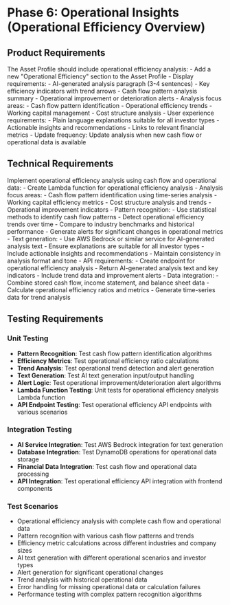 # Phase 6: Operational Insights (Operational Efficiency Overview)

## Product Requirements

The Asset Profile should include operational efficiency analysis:
    - Add a new "Operational Efficiency" section to the Asset Profile
    - Display requirements:
        - AI-generated analysis paragraph (3-4 sentences)
        - Key efficiency indicators with trend arrows
        - Cash flow pattern analysis summary
        - Operational improvement or deterioration alerts
    - Analysis focus areas:
        - Cash flow pattern identification
        - Operational efficiency trends
        - Working capital management
        - Cost structure analysis
    - User experience requirements:
        - Plain language explanations suitable for all investor types
        - Actionable insights and recommendations
        - Links to relevant financial metrics
    - Update frequency: Update analysis when new cash flow or operational data is available

## Technical Requirements

Implement operational efficiency analysis using cash flow and operational data:
    - Create Lambda function for operational efficiency analysis
    - Analysis focus areas:
        - Cash flow pattern identification using time-series analysis
        - Working capital efficiency metrics
        - Cost structure analysis and trends
        - Operational improvement indicators
    - Pattern recognition:
        - Use statistical methods to identify cash flow patterns
        - Detect operational efficiency trends over time
        - Compare to industry benchmarks and historical performance
        - Generate alerts for significant changes in operational metrics
    - Text generation:
        - Use AWS Bedrock or similar service for AI-generated analysis text
        - Ensure explanations are suitable for all investor types
        - Include actionable insights and recommendations
        - Maintain consistency in analysis format and tone
    - API requirements:
        - Create endpoint for operational efficiency analysis
        - Return AI-generated analysis text and key indicators
        - Include trend data and improvement alerts
    - Data integration:
        - Combine stored cash flow, income statement, and balance sheet data
        - Calculate operational efficiency ratios and metrics
        - Generate time-series data for trend analysis

## Testing Requirements

### Unit Testing
- **Pattern Recognition**: Test cash flow pattern identification algorithms
- **Efficiency Metrics**: Test operational efficiency ratio calculations
- **Trend Analysis**: Test operational trend detection and alert generation
- **Text Generation**: Test AI text generation input/output handling
- **Alert Logic**: Test operational improvement/deterioration alert algorithms
- **Lambda Function Testing**: Unit tests for operational efficiency analysis Lambda function
- **API Endpoint Testing**: Test operational efficiency API endpoints with various scenarios

### Integration Testing
- **AI Service Integration**: Test AWS Bedrock integration for text generation
- **Database Integration**: Test DynamoDB operations for operational data storage
- **Financial Data Integration**: Test cash flow and operational data processing
- **API Integration**: Test operational efficiency API integration with frontend components

### Test Scenarios
- Operational efficiency analysis with complete cash flow and operational data
- Pattern recognition with various cash flow patterns and trends
- Efficiency metric calculations across different industries and company sizes
- AI text generation with different operational scenarios and investor types
- Alert generation for significant operational changes
- Trend analysis with historical operational data
- Error handling for missing operational data or calculation failures
- Performance testing with complex pattern recognition algorithms